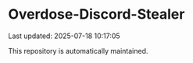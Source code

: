 # Overdose-Discord-Stealer

Last updated: 2025-07-18 10:17:05

This repository is automatically maintained.
